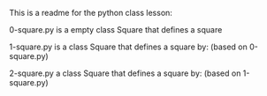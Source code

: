 This is a readme for the python class lesson:

0-square.py is a empty class Square that defines a square

1-square.py is a class Square that defines a square by: (based on 0-square.py)

2-square.py a class Square that defines a square by: (based on 1-square.py)


